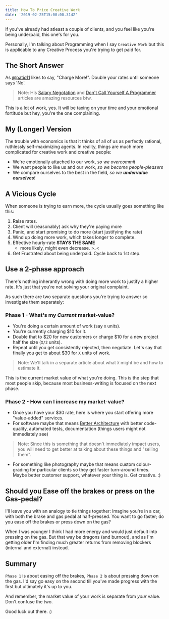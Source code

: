 ```yaml
---
title: How To Price Creative Work
date: '2019-02-25T15:00:00.314Z'
---
```


If you've already had atleast a couple of clients, and you feel like you're being underpaid, this one's for you.

Personally, I'm talking about Programming when I say `Creative Work` but this is applicable to any Creative Process you're trying to get paid for.

## The Short Answer

As [@patio11] likes to say, "Charge More!". Double your rates until someone says 'No'.

> Note: His [Salary Negotation] and [Don't Call Yourself A Programmer] articles are amazing resources btw.

This is a lot of work, yes. It will be taxing on your time and your emotional fortitude but hey, you're the one complaining.

## My (Longer) Version

The trouble with economics is that it thinks of all of us as perfectly rational, ruthlessly self-maximizing agents. In reality, things are much more complicated for creative work and creative people:

- We're emotionally attached to our work, _so we overcommit_
- We want people to like us and our work, _so we become people-pleasers_
- We compare ourselves to the best in the field, _so we **undervalue ourselves**!_

## A Vicious Cycle

When someone is trying to earn more, the cycle usually goes something like this:

1. Raise rates.
1. Client will (reasonably) ask why they're paying more
1. Panic, and start promising to do more (start justifying the rate)
1. Wind up doing more work, which takes longer to complete.
1. Effective hourly-rate **STAYS THE SAME**
    - more likely, might even decrease. >_<
1. Get Frustrated about being underpaid. Cycle back to 1st step.

## Use a 2-phase approach

There's nothing inherantly wrong with doing more work to justify a higher rate. It's just that you're not solving your original complaint.

As such there are two separate questions you're trying to answer so investigate them separately:

### Phase 1 - What's my _Current_ market-value?

- You're doing a certain amount of work (say `X` units).
- You're currently charging \$10 for it.
- Double that to $20 for new customers or charge $10 for a new project half the size (`X/2` units).
- Repeat until you get consistently rejected, then negotiate. Let's say that finally you get to about \$30 for `X` units of work.

> Note: We'll talk in a separate article about what `X` might be and how to estimate it.

This is the current market value of what you're doing. This is the step that most people skip, because most business-writing is focused on the next phase.

### Phase 2 - How can I increase my market-value?

- Once you have your \$30 rate, here is where you start offering more "value-added" services.
- For software maybe that means [Better Architecture](https://youtu.be/DngAZyWMGR0) with better code-quality, automated tests, documentation (things users might not immediately see)

> Note: Since this is something that doesn't immediately impact users, you will need to get better at talking about these things and "selling them".

- For something like photography maybe that means custom colour-grading for particular clients so they get faster turn-around times. Maybe better customer support, whatever your thing is. Get creative. :)

## Should you Ease off the brakes or press on the Gas-pedal?

I'll leave you with an analogy to tie things together: Imagine you're in a car, with both the brake and gas pedal at half-pressed. You want to go faster; do you ease off the brakes or press down on the gas?

When I was younger I think I had more energy and would just default into pressing on the gas. But that way be dragons (and burnout), and as I'm getting older I'm finding much greater returns from removing blockers (internal and external) instead.

## Summary

`Phase 1` is about easing off the brakes, `Phase 2` is about pressing down on the gas. I'd say go easy on the second till you've made progress with the first but ultimately it's up to you.

And remember, the market value of your work is separate from _your_ value. Don't confuse the two.

Good luck out there. :)

[@patio11]: https://twitter.com/patio11/
[salary negotation]: https://www.kalzumeus.com/2012/01/23/salary-negotiation/
[don't call yourself a programmer]: https://www.kalzumeus.com/2011/10/28/dont-call-yourself-a-programmer/

